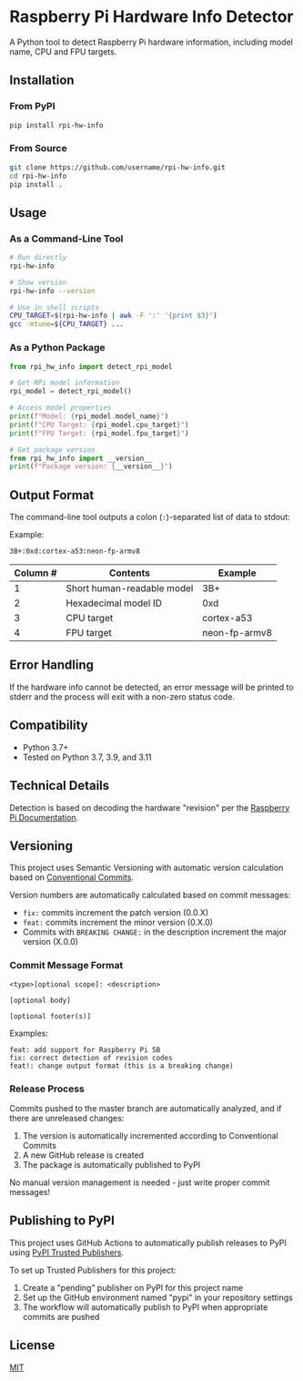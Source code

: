 # Raspberry Pi Hardware Info Detector

A Python tool to detect Raspberry Pi hardware information, including model name, CPU and FPU targets.

## Installation

### From PyPI

```bash
pip install rpi-hw-info
```

### From Source

```bash
git clone https://github.com/username/rpi-hw-info.git
cd rpi-hw-info
pip install .
```

## Usage

### As a Command-Line Tool

```bash
# Run directly
rpi-hw-info

# Show version
rpi-hw-info --version

# Use in shell scripts
CPU_TARGET=$(rpi-hw-info | awk -F ':' '{print $3}')
gcc -mtune=${CPU_TARGET} ...
```

### As a Python Package

```python
from rpi_hw_info import detect_rpi_model

# Get RPi model information
rpi_model = detect_rpi_model()

# Access model properties
print(f"Model: {rpi_model.model_name}")
print(f"CPU Target: {rpi_model.cpu_target}")
print(f"FPU Target: {rpi_model.fpu_target}")

# Get package version
from rpi_hw_info import __version__
print(f"Package version: {__version__}")
```

## Output Format

The command-line tool outputs a colon (`:`)-separated list of data to stdout:

Example:

```
3B+:0xd:cortex-a53:neon-fp-armv8
```

| Column # | Contents                   | Example       |
| -------- | -------------------------- | ------------- |
| 1        | Short human-readable model | 3B+           |
| 2        | Hexadecimal model ID       | 0xd           |
| 3        | CPU target                 | cortex-a53    |
| 4        | FPU target                 | neon-fp-armv8 |

## Error Handling

If the hardware info cannot be detected, an error message will be printed to stderr and the process will exit with a non-zero status code.

## Compatibility

- Python 3.7+
- Tested on Python 3.7, 3.9, and 3.11

## Technical Details

Detection is based on decoding the hardware "revision" per the [Raspberry Pi Documentation](https://www.raspberrypi.org/documentation/hardware/raspberrypi/revision-codes/README.md).

## Versioning

This project uses Semantic Versioning with automatic version calculation based on [Conventional Commits](https://www.conventionalcommits.org/).

Version numbers are automatically calculated based on commit messages:
- `fix:` commits increment the patch version (0.0.X)
- `feat:` commits increment the minor version (0.X.0)
- Commits with `BREAKING CHANGE:` in the description increment the major version (X.0.0)

### Commit Message Format

```
<type>[optional scope]: <description>

[optional body]

[optional footer(s)]
```

Examples:
```
feat: add support for Raspberry Pi 5B
fix: correct detection of revision codes
feat!: change output format (this is a breaking change)
```

### Release Process

Commits pushed to the master branch are automatically analyzed, and if there are unreleased changes:
1. The version is automatically incremented according to Conventional Commits
2. A new GitHub release is created
3. The package is automatically published to PyPI

No manual version management is needed - just write proper commit messages!

## Publishing to PyPI

This project uses GitHub Actions to automatically publish releases to PyPI using [PyPI Trusted Publishers](https://docs.pypi.org/trusted-publishers/creating-a-project-through-oidc/).

To set up Trusted Publishers for this project:

1. Create a "pending" publisher on PyPI for this project name
2. Set up the GitHub environment named "pypi" in your repository settings
3. The workflow will automatically publish to PyPI when appropriate commits are pushed

## License

[MIT](LICENSE)

